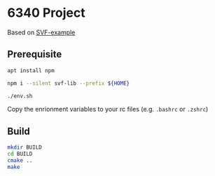 # 6340 Project
Based on [SVF-example](https://github.com/SVF-tools/SVF-example)


## Prerequisite
```sh
apt install npm
```

```sh
npm i --silent svf-lib --prefix ${HOME}
```

```sh
./env.sh
```
Copy the enrionment variables to your rc files (e.g. `.bashrc` or `.zshrc`)

## Build
```sh
mkdir BUILD
cd BUILD
cmake ..
make
```
